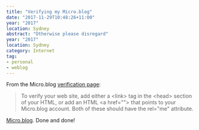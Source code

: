 ```yaml
---
title: "Verifying my Micro.blog"
date: "2017-11-29T10:48:26+11:00"
year: "2017"
location: Sydney
abstract: "Otherwise please disregard"
year: "2017"
location: Sydney
category: Internet
tag:
- personal
- weblog
---
```

From the Micro.blog [verification page]\:

<blockquote><p>To verify your web site, add either a &lt;link&gt; tag in the &lt;head&gt; section of your HTML, or add an HTML &lt;a href=""&gt; that points to your Micro.blog account. Both of these should have the rel="me" attribute.</p></blockquote>

<a href="https://micro.blog/rubenerd" rel="me">Micro.blog</a>. Done and done!

[verification page]: http://help.micro.blog/2017/web-site-verification/

